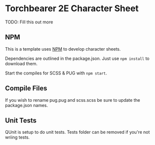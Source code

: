 Torchbearer 2E Character Sheet
=======================

TODO: Fill this out more

## NPM

This is a template uses [NPM](https://www.npmjs.com/get-npm) to develop character sheets.

Dependencies are outlined in the package.json. Just use `npm install` to download them.

Start the compiles for SCSS & PUG with `npm start`.

## Compile Files

If you wish to rename pug.pug and scss.scss be sure to update the package.json names.

## Unit Tests

QUnit is setup to do unit tests. Tests folder can be removed if you're not wriing tests.